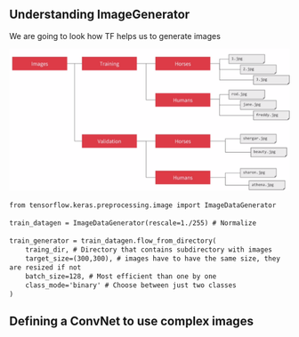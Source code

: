 ## Understanding ImageGenerator

We are going to look how TF helps us to generate images

![](image1.png)

```
from tensorflow.keras.preprocessing.image import ImageDataGenerator

train_datagen = ImageDataGenerator(rescale=1./255) # Normalize

train_generator = train_datagen.flow_from_directory(
	traing_dir, # Directory that contains subdirectory with images 
	target_size=(300,300), # images have to have the same size, they are resized if not
	batch_size=128, # Most efficient than one by one
	class_mode='binary' # Choose between just two classes
)
```

## Defining a ConvNet to use complex images


